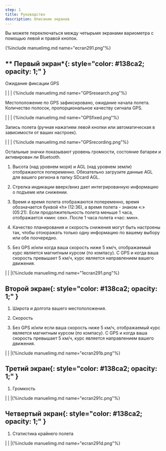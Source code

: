 ```yaml
---
step: 1
title: Руководство
description: Описание экранов
---
```


Вы можете переключаться между четырьмя экранами вариометра с помощью левой и правой кнопок.

{%include manuelimg.md name="ecran291.png"%}

## ** Первый экран*{: style="color:   #138ca2; opacity: 1;" }

Ожидание фиксации GPS

|                                  |        	    |		{%include manuelimg.md name="GPSresearch.png"%}

Местоположение по GPS зафиксировано, ожидание начала полета. Количество полосок, пропорциональное качеству сигнала GPS.

|                                  |        	     |		{%include manuelimg.md name="GPSfixed.png"%}

Запись полета (ручная нажатием левой кнопки или автоматическая в зависимости от ваших настроек).

|                                  |     		    |		{%include manuelimg.md name="GPSrecording.png"%}
	

Остальные значки показывают уровень громкости, состояние батареи и активирован ли Bluetooth.

1. Высота (над уровнем моря) и AGL (над уровнем земли) отображаются попеременно. Обязательно загрузите данные AGL для вашего региона в папку SDcard AGL.

2. Стрелка индикации вверх/вниз дает интегрированную информацию о подъеме или снижении.

3. Время и время полета отображаются попеременно, время обозначается буквой «h» (12:36), а время полета - знаком «:» (05:21). Если продолжительность полета меньше 1 часа, отображается «мин: сек». После 1 часа полета «час: мин».

4. Качество планирования и скорость снижения могут быть настроены так, чтобы отоюражать только одну информацию по вашему выбору или обе поочередно.

5. Без GPS и/или когда ваша скорость ниже 5 км/ч, отображаемый курс является магнитным курсом (по компасу). С GPS и когда ваша скорость превышает 5 км/ч, курс является направлением вашего движения.



|                                  |               |{%include manuelimg.md name="1ecran291.png"%}



## **Второй экран**{: style="color:   #138ca2; opacity: 1;" }

1. Широта и долгота вашего местоположения.

2. Скорость

3. Без GPS и/или если ваша скорость ниже 5 км/ч, отображаемый курс является магнитным курсом (по компасу). С GPS и когда ваша скорость превышает 5 км/ч, курс является направлением вашего движения.


|                                  |               |{%include manuelimg.md name="ecran291b.png"%}


## **Третий экран**{: style="color:   #138ca2; opacity: 1;" }

1. Громкость


|                                  |               |{%include manuelimg.md name="ecran291c.png"%}


## **Четвертый экран**{: style="color:   #138ca2; opacity: 1;" }

1. Статистика крайнего полета


|                                  |               |{%include manuelimg.md name="ecran291d.png"%}


